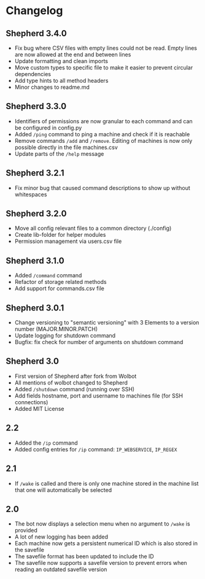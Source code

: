 # Changelog

## Shepherd 3.4.0

- Fix bug where CSV files with empty lines could not be read. Empty lines are now allowed at the end and between lines
- Update formatting and clean imports
- Move custom types to specific file to make it easier to prevent circular dependencies
- Add type hints to all method headers
- Minor changes to readme.md

## Shepherd 3.3.0

- Identifiers of permissions are now granular to each command and can be configured in config.py
- Added `/ping` command to ping a machine and check if it is reachable
- Remove commands `/add` and `/remove`. Editing of machines is now only possible directly in the file machines.csv
- Update parts of the `/help` message

## Shepherd 3.2.1

- Fix minor bug that caused command descriptions to show up without whitespaces

## Shepherd 3.2.0

- Move all config relevant files to a common directory (./config)
- Create lib-folder for helper modules
- Permission management via users.csv file

## Shepherd 3.1.0

- Added `/command` command
- Refactor of storage related methods
- Add support for commands.csv file

## Shepherd 3.0.1

- Change versioning to "semantic versioning" with 3 Elements to a version number (MAJOR.MINOR.PATCH)
- Update logging for shutdown command
- Bugfix: fix check for number of arguments on shutdown command

## Shepherd 3.0

- First version of Shepherd after fork from Wolbot
- All mentions of wolbot changed to Shepherd
- Added `/shutdown` command (running over SSH)
- Add fields hostname, port and username to machines file (for SSH connections)
- Added MIT License

## 2.2

- Added the `/ip` command
- Added config entries for `/ip` command: `IP_WEBSERVICE`, `IP_REGEX`

## 2.1

- If `/wake` is called and there is only one machine stored in the machine list
    that one will automatically be selected

## 2.0

- The bot now displays a selection menu when no argument to `/wake` is provided
- A lot of new logging has been added
- Each machine now gets a persistent numerical ID
    which is also stored in the savefile
- The savefile format has been updated to include the ID
- The savefile now supports a savefile version to prevent errors
    when reading an outdated savefile version

